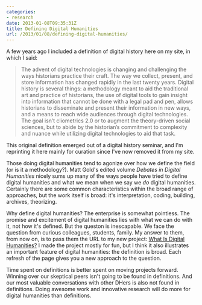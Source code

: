 ```yaml
---
categories:
- research
date: 2013-01-08T09:35:31Z
title: Defining Digital Humanities
url: /2013/01/08/defining-digital-humanities/
---
```


A few years ago I included a definition of digital history here on my site, in which I said:

> The advent of digital technologies is changing and challenging the ways historians practice their craft. The way we collect, present, and store information has changed rapidly in the last twenty years. Digital history is several things: a methodology meant to aid the traditional art and practice of historians, the use of digital tools to gain insight into information that cannot be done with a legal pad and pen, allows historians to disseminate and present their information in new ways, and a means to reach wide audiences through digital technologies. The goal isn’t cliometrics 2.0 or to augment the theory-driven social sciences, but to abide by the historian’s commitment to complexity and nuance while utilizing digital technologies to aid that task.

This original definition emerged out of a digital history seminar, and I'm reprinting it here mainly for curation since I've now removed it from my site.

Those doing digital humanities tend to agonize over how we define the field (or is it a methodology?). Matt Gold's edited volume *Debates in Digital Humanities* nicely sums up many of the ways people have tried to define digital humanities and what we mean when we say we *do* digital humanities. Certainly there are some common characteristics within the broad range of approaches, but the work itself is broad: it's interpretation, coding, building, archives, theorizing. 

Why define digital humanities? The enterprise is somewhat pointless. The promise and excitement of digital humanities lies with what we can do with it, not how it's defined. But the queston is inescapable. We face the question from curious colleagues, students, family. My answer to them, from now on, is to pass them the URL to my new project: [What Is Digital Humanities?](http://whatisdigitalhumanities.com) I made the project mostly for fun, but I think it also illustrates an important feature of digital humanities: the definition is broad. Each refresh of the page gives you a new approach to the question.

Time spent on definitions is better spent on moving projects forward. Winning over our skeptical peers isn't going to be found in definitions. And our most valuable conversations with other DHers is also not found in definitions. Doing awesome work and innovative research will do more for digital humanities than definitions.